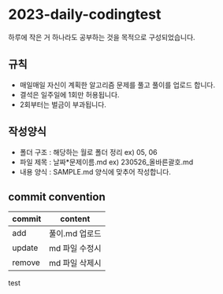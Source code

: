 # 2023-daily-codingtest

하루에 작은 거 하나라도 공부하는 것을 목적으로 구성되었습니다.

## 규칙

- 매일매일 자신이 계획한 알고리즘 문제를 풀고 풀이를 업로드 합니다.
- 결석은 일주일에 1회만 허용됩니다.
- 2회부터는 벌금이 부과됩니다.

## 작성양식

- 폴더 구조 : 해당하는 월로 폴더 정리 ex) 05, 06
- 파일 제목 : 날짜\*문제이름.md ex) 230526\_올바른괄호.md
- 내용 양식 : SAMPLE.md 양식에 맞추어 작성합니다.

## commit convention

| commit | content        |
| ------ | -------------- |
| add    | 풀이.md 업로드 |
| update | md 파일 수정시 |
| remove | md 파일 삭제시 |

test
